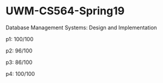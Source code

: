 # UWM-CS564-Spring19
Database Management Systems: Design and Implementation

p1: 100/100

p2: 96/100

p3: 86/100

p4: 100/100
